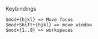 Keybindings

```
$mod+{hjkl} => Move focus
$mod+Shift+{hjkl} => move window
$mod+{1..9} => workspaces
```